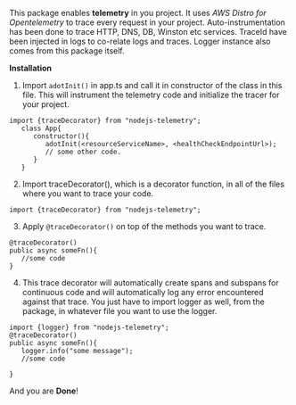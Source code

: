This package enables **telemetry** in you project.
It uses *AWS Distro for Opentelemetry* to trace every request in your project.
Auto-instrumentation has been done to trace HTTP, DNS, DB, Winston etc services.
TraceId have been injected in logs to co-relate logs and traces.
Logger instance also comes from this package itself.

**Installation**

1. Import `adotInit()` in app.ts and call it in constructor of the class in this file. This will instrument the telemetry code and initialize the tracer for your project.
   

```
import {traceDecorator} from "nodejs-telemetry";
   class App{
      constructor(){
         adotInit(<resourceServiceName>, <healthCheckEndpointUrl>);
         // some other code.
      }
   }

```
2. Import traceDecorator(), which is a decorator function, in all of the files where you want to trace your code.

```
import {traceDecorator} from "nodejs-telemetry";
```

3. Apply `@traceDecorator()` on top of the methods you want to trace.

```
@traceDecorator()
public async someFn(){
   //some code
}
```
4. This trace decorator will automatically create spans and subspans for continuous code and will automatically log any error encountered against that trace. You just have to import logger as well, from the package, in whatever file you want to use the logger.

```
import {logger} from "nodejs-telemetry";
@traceDecorator()
public async someFn(){
   logger.info("some message");
   //some code

}
```

And you are **Done**!
